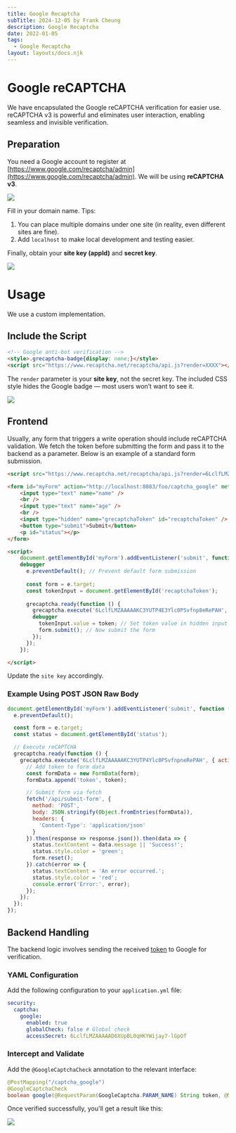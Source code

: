 ```yaml
---
title: Google Recaptcha
subTitle: 2024-12-05 by Frank Cheung
description: Google Recaptcha
date: 2022-01-05
tags:
  - Google Recaptcha
layout: layouts/docs.njk
---
```


# Google reCAPTCHA

We have encapsulated the Google reCAPTCHA verification for easier use. reCAPTCHA v3 is powerful and eliminates user interaction, enabling seamless and invisible verification.

## Preparation

You need a Google account to register at [https://www.google.com/recaptcha/admin](https://www.google.com/recaptcha/admin). We will be using **reCAPTCHA v3**.

![](/captcha/413153c9f85df5e54d02b1401f3da4de.png)

Fill in your domain name. Tips:
1. You can place multiple domains under one site (in reality, even different sites are fine).
2. Add `localhost` to make local development and testing easier.

Finally, obtain your **site key (appId)** and **secret key**.

![](/captcha/1.jpg)

# Usage

We use a custom implementation.

## Include the Script

```html
<!-- Google anti-bot verification -->
<style>.grecaptcha-badge{display: none;}</style> 
<script src="https://www.recaptcha.net/recaptcha/api.js?render=XXXX"></script>
```

The `render` parameter is your **site key**, not the secret key. The included CSS style hides the Google badge — most users won’t want to see it.

![](/captcha/164f43cd827274a704fa4002b62dc529.png)

## Frontend

Usually, any form that triggers a write operation should include reCAPTCHA validation. We fetch the token before submitting the form and pass it to the backend as a parameter. Below is an example of a standard form submission.

```html
<script src="https://www.recaptcha.net/recaptcha/api.js?render=6LclfLMZAAAAAKC3YUTP4E3Ylc0PSvfXpneRePAH"></script>

<form id="myForm" action="http://localhost:8083/foo/captcha_google" method="POST">
    <input type="text" name="name" />
    <br />
    <input type="text" name="age" />
    <br />
    <input type="hidden" name="grecaptchaToken" id="recaptchaToken" />
    <button type="submit">Submit</button>
    <p id="status"></p>
</form>

<script>
    document.getElementById('myForm').addEventListener('submit', function (e) {
    debugger
      e.preventDefault(); // Prevent default form submission
    
      const form = e.target;
      const tokenInput = document.getElementById('recaptchaToken');
    
      grecaptcha.ready(function () {
        grecaptcha.execute('6LclfLMZAAAAAKC3YUTP4E3Ylc0PSvfnp8eRePAH', { action: 'submit' }).then(function (token) {
        debugger
          tokenInput.value = token; // Set token value in hidden input
          form.submit(); // Now submit the form
        });
      });
    });

</script>
```

Update the `site key` accordingly.

### Example Using POST JSON Raw Body

```javascript
document.getElementById('myForm').addEventListener('submit', function (e) {
  e.preventDefault();

  const form = e.target;
  const status = document.getElementById('status');

  // Execute reCAPTCHA
  grecaptcha.ready(function () {
    grecaptcha.execute('6LclfLMZAAAAAKC3YUTP4Ylc0PSvfnpneRePAH', { action: 'submit' }).then(function (token) {
      // Add token to form data
      const formData = new FormData(form);
      formData.append('token', token);

      // Submit form via fetch
      fetch('/api/submit-form', {
        method: 'POST',
        body: JSON.stringify(Object.fromEntries(formData)),
        headers: {
          'Content-Type': 'application/json'
        }
      }).then(response => response.json()).then(data => {
        status.textContent = data.message || 'Success!';
        status.style.color = 'green';
        form.reset();
      }).catch(error => {
        status.textContent = 'An error occurred.';
        status.style.color = 'red';
        console.error('Error:', error);
      });
    });
  });
});
```

## Backend Handling

The backend logic involves sending the received [token](file://d:\sp42\code\zhongen-rdd\ui\src\api\user\index.ts#L29-L29) to Google for verification.

### YAML Configuration

Add the following configuration to your `application.yml` file:

```yaml
security:
  captcha:
    google:
      enabled: true
      globalCheck: false # Global check
      accessSecret: 6LclfLMZAAAAAD6XUpBL0qHKYWijay7-lGpOf
```

### Intercept and Validate

Add the `@GoogleCaptchaCheck` annotation to the relevant interface:

```java
@PostMapping("/captcha_google")
@GoogleCaptchaCheck
boolean google(@RequestParam(GoogleCaptcha.PARAM_NAME) String token, @ModelAttribute User user);
```

Once verified successfully, you'll get a result like this:

![](/captcha/d20ef7798177009e31b7125122736d5f.png)

